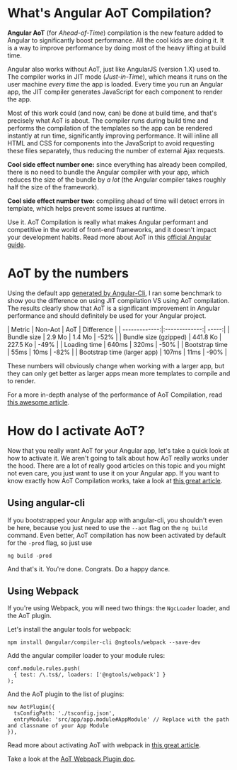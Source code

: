 # What's Angular AoT Compilation?

**Angular AoT** (for _Ahead-of-Time_) compilation is the new feature added to Angular to significantly boost performance. All the cool kids are doing it. It is a way to improve performance by doing most of the heavy lifting at build time.

Angular also works without AoT, just like AngularJS (version 1.X) used to. The compiler works in JIT mode (_Just-in-Time_), which means it runs on the user machine _every time_ the app is loaded. Every time you run an Angular app, the JIT compiler generates JavaScript for each component to render the app.

Most of this work could (and now, can) be done at build time, and that's precisely what AoT is about. The compiler runs during build time and performs the compilation of the templates so the app can be rendered instantly at run time, significantly improving performance.
It will inline all HTML and CSS for components into the JavaScript to avoid requesting these files separately, thus reducing the number of external Ajax requests.

**Cool side effect number one:** since everything has already been compiled, there is no need to bundle the Angular compiler with your app, which reduces the size of the bundle by *a lot* (the Angular compiler takes roughly half the size of the framework).

**Cool side effect number two:** compiling ahead of time will detect errors in template, which helps prevent some issues at runtime.

Use it. AoT Compilation is really what makes Angular performant and competitive in the world of front-end frameworks, and it doesn't impact your development habits. Read more about AoT in this [official Angular guide](https://angular.io/guide/aot-compiler).

# AoT by the numbers

Using the default app [generated by Angular-Cli](https://tech.io/playgrounds/252/jumping-from-angular1-to-angular/content/bootstraping-the-application), I ran some benchmark to show you the difference on using JIT compilation VS using AoT compilation. The results clearly show that AoT is a significant improvement in Angular performance and should definitely be used for your Angular project.

| Metric        | Non-Aot | AoT  | Difference |
| -------------:|:-------------:| -----:|
| Bundle size | 2.9 Mo | 1.4 Mo | -52% |
| Bundle size (gzipped) | 441.8 Ko | 227.5 Ko | -49% |
| Loading time | 640ms | 320ms | -50% |
| Bootstrap time | 55ms  | 10ms  | -82% |
| Bootstrap time (larger app) | 107ms | 11ms  | -90% |

These numbers will obviously change when working with a larger app, but they can only get better as larger apps mean more templates to compile and to render.

For a more in-depth analyse of the performance of AoT Compilation, read [this awesome article](https://blog.nrwl.io/angular-is-aot-worth-it-8fa02eaf64d4).

# How do I activate AoT?

Now that you really want AoT for your Angular app, let's take a quick look at how to activate it. We aren't going to talk about how AoT really works under the hood. There are a lot of really good articles on this topic and you might not even care, you just want to use it on your Angular app. If you want to know exactly how AoT Compilation works, take a look at [this great article](http://blog.mgechev.com/2016/08/14/ahead-of-time-compilation-angular-offline-precompilation/).

## Using angular-cli

If you bootstrapped your Angular app with angular-cli, you shouldn't even be here, because you just need to use the `--aot` flag on the `ng build` command. Even better, AoT compilation has now been activated by default for the `-prod` flag, so just use

```
ng build -prod
```

And that's it. You're done. Congrats. Do a happy dance.

## Using Webpack

If you're using Webpack, you will need two things: the `NgcLoader` loader, and the AoT plugin.

Let's install the angular tools for webpack:

```
npm install @angular/compiler-cli @ngtools/webpack --save-dev
```

Add the angular compiler loader to your module rules:

```
conf.module.rules.push(
  { test: /\.ts$/, loaders: ['@ngtools/webpack'] }
);
```

And the AoT plugin to the list of plugins:

```
new AotPlugin({
  tsConfigPath: './tsconfig.json',
  entryModule: 'src/app/app.module#AppModule' // Replace with the path and classname of your App Module
}),
```

Read more about activating AoT with webpack in [this great article](https://medium.com/@laco0416/aot-compilation-with-webpack-359ac9f4916f).

Take a look at the [AoT Webpack Plugin doc](https://github.com/angular/angular-cli/tree/master/packages/%40ngtools/webpack).
